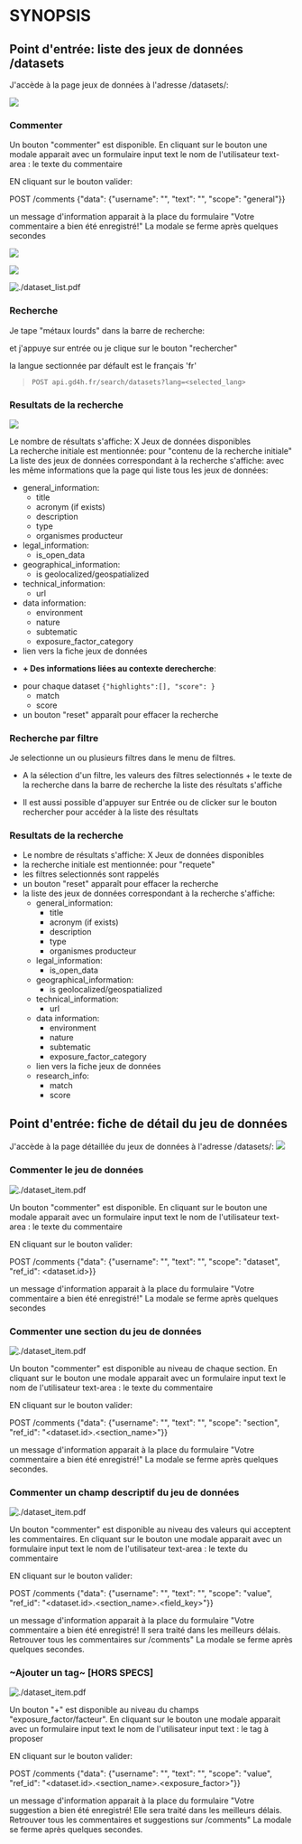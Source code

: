 # SYNOPSIS


## Point d'entrée: liste des jeux de données /datasets
J'accède à la page jeux de données à l'adresse /datasets/:

![](./datasets_list.png)


### Commenter

Un bouton "commenter" est disponible. 
En cliquant sur le bouton une modale apparait avec un formulaire 
input text le nom de l'utilisateur
text-area : le texte du commentaire

EN cliquant sur le bouton valider:

POST /comments {"data": {"username": "", "text": "", "scope": "general"}}

un message d'information apparait à la place du formulaire "Votre commentaire a bien été enregistré!"
La modale se ferme après quelques secondes 

![](./button_reaction.png)


![](./commentaire.png)



![./dataset_list.pdf](list_mockup.png)

### Recherche
Je tape "métaux lourds" dans la barre de recherche:

et j'appuye sur entrée ou je clique sur le bouton "rechercher"

la langue sectionnée par défault est le français 'fr' 
> `POST api.gd4h.fr/search/datasets?lang=<selected_lang>`

### Resultats de la recherche

![](./search_result.png)

Le nombre de résultats s'affiche: X Jeux de données disponibles  
La recherche initiale est mentionnée: pour "contenu de la recherche initiale" 
La liste des jeux de données correspondant à la recherche s'affiche:
avec les même informations que la page qui liste tous les jeux de données:
- general_information:
  - title
  - acronym (if exists)
  - description
  - type
  - organismes producteur
- legal_information:
  - is_open_data
- geographical_information:
  - is geolocalized/geospatialized
- technical_information:
  - url 
- data information:
  - environment
  - nature
  - subtematic
  - exposure_factor_category
- lien vers la fiche jeux de données

+ **+ Des informations liées au contexte derecherche**:
- pour chaque dataset `{"highlights":[], "score": }`
  - match
  - score  
- un bouton "reset" apparaît pour effacer la recherche


### Recherche par filtre

[](./filter_nav.png)

Je selectionne un ou plusieurs filtres dans le menu de filtres. 

[](./filter_ex.png)

- A la sélection d'un filtre, les valeurs des filtres selectionnés + le texte de la recherche dans la barre de recherche 
la liste des résultats s'affiche

- Il est aussi possible d'appuyer sur Entrée ou de clicker sur le bouton rechercher pour accéder à la liste des résultats

### Resultats de la recherche

[](./filter_results.png)
- Le nombre de résultats s'affiche: X Jeux de données disponibles  
- la recherche initiale est mentionnée: pour "requete" 
- les filtres selectionnés sont rappelés
- un bouton "reset" apparaît pour effacer la recherche
- la liste des jeux de données correspondant à la recherche s'affiche:
  - general_information:
    - title
    - acronym (if exists)
    - description
    - type
    - organismes producteur
  - legal_information:
    - is_open_data
  - geographical_information:
    - is geolocalized/geospatialized
  - technical_information:
    - url 
  - data information:
    - environment
    - nature
    - subtematic
    - exposure_factor_category
  - lien vers la fiche jeux de données
  - research_info:
    - match
    - score

## Point d'entrée: fiche de détail du jeu de données

J'accède à la page détaillée du jeux de données à l'adresse /datasets/<id>:
![](./dataset_item.jpg)

### Commenter le jeu de données

![./dataset_item.pdf](item_mockup.png)

Un bouton "commenter" est disponible. 
En cliquant sur le bouton une modale apparait avec un formulaire 
input text le nom de l'utilisateur
text-area : le texte du commentaire

EN cliquant sur le bouton valider:

POST /comments {"data": {"username": "", "text": "", "scope": "dataset", "ref_id": <dataset.id>}}

un message d'information apparait à la place du formulaire "Votre commentaire a bien été enregistré!"
La modale se ferme après quelques secondes 

### Commenter une section du jeu de données

![./dataset_item.pdf](item_mockup.png)

Un bouton "commenter" est disponible au niveau de chaque section. 
En cliquant sur le bouton une modale apparait avec un formulaire 
input text le nom de l'utilisateur
text-area : le texte du commentaire

EN cliquant sur le bouton valider:

POST /comments {"data": {"username": "", "text": "", "scope": "section", "ref_id": "<dataset.id>.<section_name>"}}

un message d'information apparait à la place du formulaire "Votre commentaire a bien été enregistré!"
La modale se ferme après quelques secondes.

### Commenter un champ descriptif du jeu de données

![./dataset_item.pdf](item_mockup.png)

Un bouton "commenter" est disponible au niveau des valeurs qui acceptent les commentaires. 
En cliquant sur le bouton une modale apparait avec un formulaire 
input text le nom de l'utilisateur
text-area : le texte du commentaire

EN cliquant sur le bouton valider:

POST /comments {"data": {"username": "", "text": "", "scope": "value", "ref_id": "<dataset.id>.<section_name>.<field_key>"}}

un message d'information apparait à la place du formulaire "Votre commentaire a bien été enregistré! Il sera traité dans les meilleurs délais. Retrouver tous les commentaires sur /comments"
La modale se ferme après quelques secondes.


### ~Ajouter un tag~ [HORS SPECS]


![./dataset_item.pdf](item_mockup.png)

Un bouton "+" est disponible au niveau du champs "exposure_factor/facteur". 
En cliquant sur le bouton une modale apparait avec un formulaire 
input text le nom de l'utilisateur
input text : le tag à proposer

EN cliquant sur le bouton valider:

POST /comments {"data": {"username": "", "text": "", "scope": "value", "ref_id": "<dataset.id>.<section_name>.<exposure_factor>"}}

un message d'information apparait à la place du formulaire "Votre suggestion a bien été enregistré! Elle sera traité dans les meilleurs délais. Retrouver tous les commentaires et suggestions sur /comments"
La modale se ferme après quelques secondes.